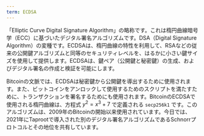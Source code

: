 ```yaml
---
term: ECDSA
---
```


「Elliptic Curve Digital Signature Algorithm」の略称です。これは楕円曲線暗号学（ECC）に基づいたデジタル署名アルゴリズムです。DSA（Digital Signature Algorithm）の変種です。ECDSAは、楕円曲線の特性を利用して、RSAなどの従来の公開鍵アルゴリズムと同等のセキュリティレベルを、はるかに小さい鍵サイズを使用して提供します。ECDSAは、鍵ペア（公開鍵と秘密鍵）の生成、およびデジタル署名の作成と検証を可能にします。

Bitcoinの文脈では、ECDSAは秘密鍵から公開鍵を導出するために使用されます。また、ビットコインをアンロックして使用するためのスクリプトを満たすために、トランザクションを署名するためにも使用されます。BitcoinのECDSAで使用される楕円曲線は、方程式 $y^2 = x^3 + 7$ で定義される `secp256k1` です。このアルゴリズムは、2009年のBitcoinの開始以来使用されています。今日では、2021年にTaprootで導入された別のデジタル署名アルゴリズムであるSchnorrプロトコルとその地位を共有しています。